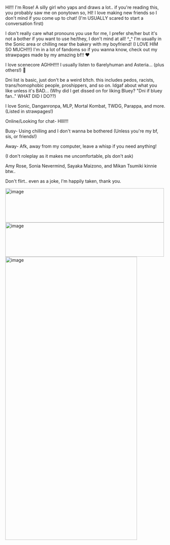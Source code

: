 HI!!! I'm Rose! A silly girl who yaps and draws a lot.. if you're reading this, you probably saw me on ponytown so, HI! I love making new friends so I don't mind if you come up to chat! (I'm USUALLY scared to start a conversation first)

I don't really care what pronouns you use for me, I prefer she/her but it's not a bother if you want to use he/they, I don't mind at all! ^_^
I'm usually in the Sonic area or chilling near the bakery with my boyfriend! (I LOVE HIM SO MUCH!!!) 
I'm in a lot of fandoms so if you wanna know, check out my strawpages made by my amazing bf!! ❤️ 

I love scenecore AGHH!!!! I usually listen to 6arelyhuman and Asteria... (plus others!) 🥺

Dni list is basic, just don't be a weird b!tch. this includes pedos, racists, trans/homophobic people, proshippers, and so on. Idgaf about what you like unless it's BAD... (Why did I get dissed on for liking Bluey? "Dni if bluey fan.." WHAT DID I DO??)

I love Sonic, Danganronpa, MLP, Mortal Kombat, TWDG, Parappa, and more. (Listed in strawpages!)

Online/Looking for chat- HIII!!!

Busy- Using chilling and I don't wanna be bothered (Unless you're my bf, sis, or friends!)

Away- Afk, away from my computer, leave a whisp if you need anything!

(I don't roleplay as it makes me uncomfortable, pls don't ask)

Amy Rose, Sonia Nevermind, Sayaka Maizono, and Mikan Tsumiki kinnie btw..

Don't flirt.. even as a joke, I'm happily taken, thank you.

<img width="500" height="108" alt="image" src="https://github.com/user-attachments/assets/411be17a-33c6-49c5-928b-fc819ec08ea5" />


<img width="500" height="108" alt="image" src="https://github.com/user-attachments/assets/c6e4e34e-5a5b-41a6-9f5a-02ace68551fb" />

<img width="415" height="893" alt="image" src="https://github.com/user-attachments/assets/5e16df8f-08d1-42fa-8b6b-09292901fd16" />

